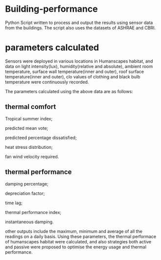 # Building-performance
Python Script written to process and output the results using sensor data from the buildings. The script also uses the datasets of ASHRAE and CBRI.

# parameters calculated
Sensors were deployed in various locations in Humanscapes habitat, and data on light intensity(lux), humidity(relative and absolute), ambient room temperature, surface wall temperature(inner and outer), roof surface temperature(inner and outer), clo values of clothing and black bulb temperature were continuously recorded.

The parameters calculated using the above data are as follows:
## thermal comfort 
Tropical summer index;

predicted mean vote;

predicteed percentage dissatisfied;

heat stress distribution;

fan wind velocity required.

## thermal performance
damping percentage;

depreciation factor;

time lag;

thermal performance index;

instantaneous damping.


other outputs include the maximum, minimum and average of all the readings on a daily basis. Using these parameters, the thermal performace of humanscapes habitat were calculated, and also strategies both active and passive were proposed to optimise the energy usage and thermal performance.

